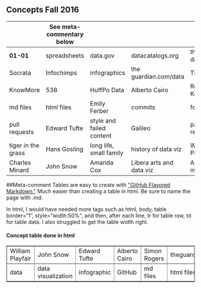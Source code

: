 ## Concepts Fall 2016
| | See meta-commentary below  | |  |  |
| ------------- | ------------- | ------------ | --------------- | -------- |
| **01-01** | spreadsheets | data.gov | datacatalogs.org | the datahub.org |
| Socrata | Infochimps |infographics | the guardian.com/data | The Upshot | 
| KnowMore | 538 | HuffPo Data | Alberto Cairo| Robert Kosara |
| md files | html files | Emily Ferber | commits | forking | GitHub |
| pull requests | Edward Tufte | style and failed content | Galileo | pattern recognition |
| tiger in the grass | Hans Gosling | long life, small family | history of data viz | William Playfair |
| Charles Minard | John Snow | Amanda Cox | Libera arts and data viz | Aha moments |


##Meta-comment
Tables are easy to create with ["GitHub Flavored Markdown."](https://help.github.com/articles/github-flavored-markdown/)
Much easier than creating a table in html. Be sure to name the page with .md. 

In html, I would have needed more tags such as html, body, table border=“1”, style="width:50%", and then, after each line, tr for table row, td for table data. I also struggled to get the table width right.

<html>
<body>

<h4>Concept table done in html</h4>

<table border=“1”>
  <tr>
    <td>William Playfair</td>
    <td>John Snow</td>		
    <td>Edward Tufte</td>
    <td>Alberto Cairo</td>
    <td>Simon Rogers</td>		
    <td>theguardian.com/data</td>
    <td>KnowMore</td>
  </tr>
  <tr>
  <td>data</td>
  <td>data visualization</td>
  <td>infographic</td>
  <td>GitHub</td>
  <td>md files</td>
  <td>html files</td>
  <td>pull request</td>
  </tr>
  </table>

</body>
</html>
